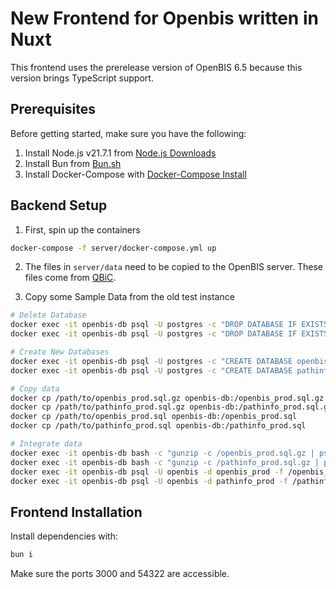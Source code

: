 # New Frontend for Openbis written in Nuxt

This frontend uses the prerelease version of OpenBIS 6.5 because this version brings TypeScript support.

## Prerequisites

Before getting started, make sure you have the following:

1. Install Node.js v21.7.1 from [Node.js Downloads](https://nodejs.org/en/download/package-manager)
2. Install Bun from [Bun.sh](https://bun.sh/)
3. Install Docker-Compose with [Docker-Compose Install](https://docs.docker.com/compose/install/)

## Backend Setup 

1. First, spin up the containers
```sh
docker-compose -f server/docker-compose.yml up
```

2. The files in `server/data` need to be copied to the OpenBIS server. These files come from [QBiC](https://portal.qbic.uni-tuebingen.de/portal/software).

3. Copy some Sample Data from the old test instance 
```sh
# Delete Database
docker exec -it openbis-db psql -U postgres -c "DROP DATABASE IF EXISTS openbis_prod;"
docker exec -it openbis-db psql -U postgres -c "DROP DATABASE IF EXISTS pathinfo_prod;"

# Create New Databases
docker exec -it openbis-db psql -U postgres -c "CREATE DATABASE openbis_prod OWNER openbis;"
docker exec -it openbis-db psql -U postgres -c "CREATE DATABASE pathinfo_prod OWNER openbis;"

# Copy data
docker cp /path/to/openbis_prod.sql.gz openbis-db:/openbis_prod.sql.gz
docker cp /path/to/pathinfo_prod.sql.gz openbis-db:/pathinfo_prod.sql.gz
docker cp /path/to/openbis_prod.sql openbis-db:/openbis_prod.sql
docker cp /path/to/pathinfo_prod.sql openbis-db:/pathinfo_prod.sql

# Integrate data
docker exec -it openbis-db bash -c "gunzip -c /openbis_prod.sql.gz | psql -U openbis -d openbis_prod"
docker exec -it openbis-db bash -c "gunzip -c /pathinfo_prod.sql.gz | psql -U openbis -d pathinfo_prod"
docker exec -it openbis-db psql -U openbis -d openbis_prod -f /openbis_prod.sql
docker exec -it openbis-db psql -U openbis -d pathinfo_prod -f /pathinfo_prod.sql
```

## Frontend Installation

Install dependencies with:

```sh
bun i
```

Make sure the ports 3000 and 54322 are accessible.

